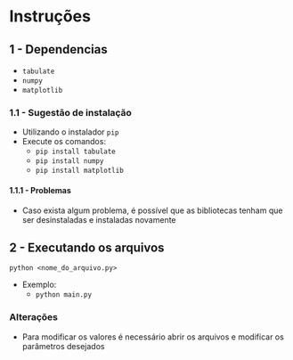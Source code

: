 # Instruções

## 1 - Dependencias

- `tabulate`
- `numpy`
- `matplotlib`

### 1.1 - Sugestão de instalação

- Utilizando o instalador `pip`
- Execute os comandos:
  - `pip install tabulate`
  - `pip install numpy`
  - `pip install matplotlib`

#### 1.1.1 - Problemas

- Caso exista algum problema, é possível que as bibliotecas tenham que ser desinstaladas e instaladas novamente

## 2 - Executando os arquivos

```
python <nome_do_arquivo.py>
```

- Exemplo:
  - `python main.py`

### Alterações

- Para modificar os valores é necessário abrir os arquivos e modificar os parâmetros desejados
